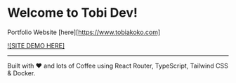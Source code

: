 # Welcome to Tobi Dev!

Portfolio Website [here][https://www.tobiakoko.com]

[![SITE DEMO HERE]](https://www.tobiakoko.com)



---

Built with ❤️  and lots of Coffee using React Router, TypeScript, Tailwind CSS & Docker.
